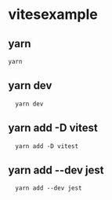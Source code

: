 # vitesexample

## yarn
```
yarn
```

##   yarn dev 
```
  yarn dev 
```
 
##   yarn add -D vitest 
```
  yarn add -D vitest                    
```

 
##   yarn add --dev jest  
```
  yarn add --dev jest                     
```